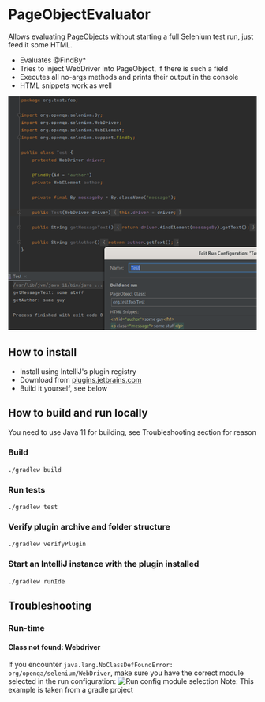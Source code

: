 # PageObjectEvaluator
Allows evaluating [PageObjects](https://www.selenium.dev/documentation/test_practices/encouraged/page_object_models/) without starting a full Selenium test run, just feed it some HTML.

- Evaluates @FindBy*
- Tries to inject WebDriver into PageObject, if there is such a field
- Executes all no-args methods and prints their output in the console
- HTML snippets work as well

![Screenshot](/doc/screenshot.png)

## How to install

- Install using IntelliJ's plugin registry
- Download from [plugins.jetbrains.com](http://plugins.jetbrains.com/plugin/7553)
- Build it yourself, see below

## How to build and run locally 
You need to use Java 11 for building, see Troubleshooting section for reason

### Build
```
./gradlew build
```

### Run tests
```
./gradlew test
```

### Verify plugin archive and folder structure
```
./gradlew verifyPlugin
```

### Start an IntelliJ instance with the plugin installed
```
./gradlew runIde
```

## Troubleshooting

### Run-time

#### Class not found: Webdriver
If you encounter `java.lang.NoClassDefFoundError: org/openqa/selenium/WebDriver`,
make sure you have the correct module selected in the run configuration:
![Run config module selection](/doc/troubleshooting-run-config-module-selection.png)
Note: This example is taken from a gradle project